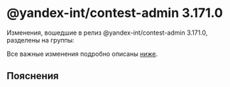 # @yandex-int/contest-admin 3.171.0

<!-- ЧЕЛОВЕЧЕСКОЕ ВСТУПЛЕНИЕ -->

Изменения, вошедшие в релиз @yandex-int/contest-admin 3.171.0, разделены на группы:

Все важные изменения подробно описаны [ниже](#Пояснения).

## Пояснения

